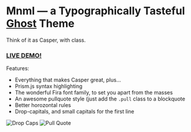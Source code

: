 # Mnml — a Typographically Tasteful [Ghost](http://github.com/tryghost/ghost/) Theme

Think of it as Casper, with class.

### [LIVE DEMO!](http://mnml.herokuapp.com)

Features:

  - Everything that makes Casper great, plus…
  - Prism.js syntax highlighting
  - The wonderful Fira font family, to set you apart from the masses
  - An awesome pullquote style (just add the `.pull` class to a blockquote
  - Better horozontal rules
  - Drop-capitals, and small capitals for the first line

![Drop Caps](http://i.minus.com/iVvuj1TqTUCB5.png)
![Pull Quote](http://i.minus.com/ibcjr0kh3U4lYM.png)
